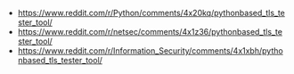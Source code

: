  * https://www.reddit.com/r/Python/comments/4x20kq/pythonbased_tls_tester_tool/ 
 * https://www.reddit.com/r/netsec/comments/4x1z36/pythonbased_tls_tester_tool/ 
 * https://www.reddit.com/r/Information_Security/comments/4x1xbh/pythonbased_tls_tester_tool/ 
